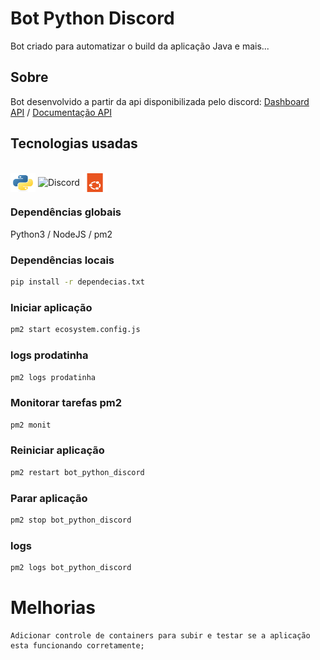# Bot Python Discord
 Bot criado para automatizar o build da aplicação Java e mais...
 
## Sobre

 Bot desenvolvido a partir da api disponibilizada pelo discord:
 [Dashboard API](https://discord.com/developers/applications) / [Documentação API](https://discord.com/developers/docs/intro)
 
## Tecnologias usadas

<div style="display: inline_block"><br>
  <img align="center" alt="Prodatinha-Python" height="30" width="40" src="https://raw.githubusercontent.com/devicons/devicon/master/icons/python/python-original.svg">
  <img align="center" alt="Discord" height="30" width="40" src="https://www.svgrepo.com/show/452188/discord.svg">
  <img align="center" alt="Prodatinha-Python" height="30" width="40" src="https://github.com/devicons/devicon/blob/master/icons/ubuntu/ubuntu-plain.svg">
</div>

### Dependências globais

Python3 / NodeJS / pm2

### Dependências locais

```bash
pip install -r dependecias.txt
```

### Iniciar aplicação

```bash
pm2 start ecosystem.config.js
```

### logs prodatinha

```bash
pm2 logs prodatinha
```

### Monitorar tarefas pm2

```bash
pm2 monit
```

### Reiniciar aplicação

```bash
pm2 restart bot_python_discord
```

### Parar aplicação

```bash
pm2 stop bot_python_discord
```

### logs

```bash
pm2 logs bot_python_discord
```

# Melhorias

    Adicionar controle de containers para subir e testar se a aplicação esta funcionando corretamente;
